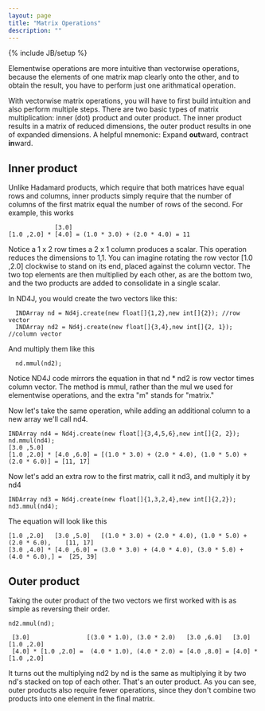 ```yaml
---
layout: page
title: "Matrix Operations"
description: ""
---
```

{% include JB/setup %}

Elementwise operations are more intuitive than vectorwise operations, because the elements of one matrix map clearly onto the other, and to obtain the result, you have to perform just one arithmatical operation. 

With vectorwise matrix operations, you will have to first build intuition and also perform multiple steps. There are two basic types of matrix multiplication: inner (dot) product and outer product. The inner product results in a matrix of reduced dimensions, the outer product results in one of expanded dimensions. A helpful mnemonic: Expand **out**ward, contract **in**ward. 

## Inner product

Unlike Hadamard products, which require that both matrices have equal rows and columns, inner products simply require that the number of columns of the first matrix equal the number of rows of the second. For example, this works

                 [3.0]
    [1.0 ,2.0] * [4.0] = (1.0 * 3.0) + (2.0 * 4.0) = 11
  
Notice a 1 x 2 row times a 2 x 1 column produces a scalar. This operation reduces the dimensions to 1,1. You can imagine rotating the row vector [1.0 ,2.0] clockwise to stand on its end, placed against the column vector. The two top elements are then multiplied by each other, as are the bottom two, and the two products are added to consolidate in a single scalar.

In ND4J, you would create the two vectors like this:

      INDArray nd = Nd4j.create(new float[]{1,2},new int[]{2}); //row vector
      INDArray nd2 = Nd4j.create(new float[]{3,4},new int[]{2, 1}); //column vector
      
And multiply them like this

      nd.mmul(nd2);

Notice ND4J code mirrors the equation in that nd * nd2 is row vector times column vector. The method is mmul, rather than the mul we used for elementwise operations, and the extra "m" stands for "matrix." 

Now let's take the same operation, while adding an additional column to a new array we'll call nd4.

    INDArray nd4 = Nd4j.create(new float[]{3,4,5,6},new int[]{2, 2}); 
    nd.mmul(nd4);                                                                                                                                                                                                                                                   
    [3.0 ,5.0]
    [1.0 ,2.0] * [4.0 ,6.0] = [(1.0 * 3.0) + (2.0 * 4.0), (1.0 * 5.0) + (2.0 * 6.0)] = [11, 17]

Now let's add an extra row to the first matrix, call it nd3, and multiply it by nd4

    INDArray nd3 = Nd4j.create(new float[]{1,3,2,4},new int[]{2,2});
    nd3.mmul(nd4); 
    

The equation will look like this

    [1.0 ,2.0]   [3.0 ,5.0]   [(1.0 * 3.0) + (2.0 * 4.0), (1.0 * 5.0) + (2.0 * 6.0),    [11, 17]
    [3.0 ,4.0] * [4.0 ,6.0] = (3.0 * 3.0) + (4.0 * 4.0), (3.0 * 5.0) + (4.0 * 6.0),] =  [25, 39]

## Outer product

Taking the outer product of the two vectors we first worked with is as simple as reversing their order.

    nd2.mmul(nd);

     [3.0]                [(3.0 * 1.0), (3.0 * 2.0)   [3.0 ,6.0]   [3.0]   [1.0 ,2.0] 
     [4.0] * [1.0 ,2.0] =  (4.0 * 1.0), (4.0 * 2.0) = [4.0 ,8.0] = [4.0] * [1.0 ,2.0] 
     
It turns out the multiplying nd2 by nd is the same as multiplying it by two nd's stacked on top of each other. That's an outer product. As you can see, outer products also require fewer operations, since they don't combine two products into one element in the final matrix. 
